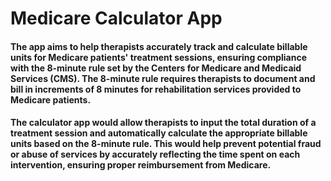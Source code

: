 # Medicare Calculator App

#### The app aims to help therapists accurately track and calculate billable units for Medicare patients' treatment sessions, ensuring compliance with the 8-minute rule set by the Centers for Medicare and Medicaid Services (CMS). The 8-minute rule requires therapists to document and bill in increments of 8 minutes for rehabilitation services provided to Medicare patients.

#### The calculator app would allow therapists to input the total duration of a treatment session and automatically calculate the appropriate billable units based on the 8-minute rule. This would help prevent potential fraud or abuse of services by accurately reflecting the time spent on each intervention, ensuring proper reimbursement from Medicare.
